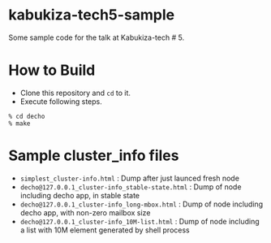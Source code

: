 kabukiza-tech5-sample
=====================

Some sample code for the talk at Kabukiza-tech # 5.

How to Build
============

- Clone this repository and `cd` to it.
- Execute following steps.

```
% cd decho
% make
```

Sample cluster_info files
=========================

- `simplest_cluster-info.html` : Dump after just launced fresh node
- `decho@127.0.0.1_cluster-info_stable-state.html` :
  Dump of node including decho app, in stable state
- `decho@127.0.0.1_cluster-info_long-mbox.html` :
  Dump of node including decho app, with non-zero mailbox size
- `decho@127.0.0.1_cluster-info_10M-list.html` :
  Dump of node including a list with 10M element generated by shell process

